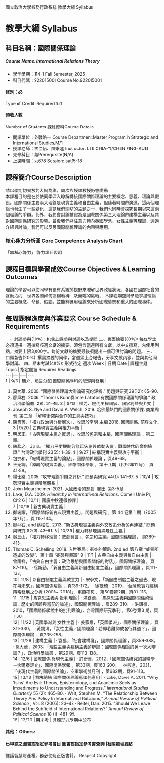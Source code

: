 國立政治大學校務行政系統 教學大綱 Syllabus
# 教學大綱 Syllabus
##  科目名稱：國際關係理論 
#####  Course Name: International Relations Theory
  * 學年學期：114-1 Fall Semester, 2025 
  * 科目代碼：922015001 Course No.922015001
#### 修別：必
Type of Credit: Required 
_3.0_
#### 預收人數
Number of Students
課程資料Course Details
  * 開課單位：外戰略一 Course Department:Master Program in Strategic and International Studies/M/1 
  * 授課老師：李佳怡、陳秉逵 Instructor: LEE CHIA-YI/CHEN PING-KUEI 
  * 先修科目：無Prerequisite(N/A)
  * 上課時間：六678 Session: sat15-18
##  課程簡介Course Description
請以學期初發放的大綱為準，周次與授課教授仍會變動  
本課程目的是在於使同學深入瞭解傳統國際關係理論的主要概念、意義、理論與假設。國際關係主要兩大理論是現實主義和自由主義，但隨著時間的演進，這兩個理論也發生了一些變化，這是我們關切的主題之一，我們也同時會探究長期以來這兩個理論的爭辯。此外，我們會討論被認為是國際關係第三大理論的建構主義以及其對國際關係研究的影響。最後我們將注意力轉向英國學派、女性主義等理論，透過介紹與討論，我們可以反思國際關係理論的內涵與應用。
###  核心能力分析圖 Core Competence Analysis Chart
「無核心能力」 
能力項目說明
##  課程目標與學習成效Course Objectives & Learning Outcomes 
理論的學習可以使同學有更有系統的視野來瞭解世界政經狀況、各國在國際社會的互動方向、世界各國如何互相看待、及面臨的挑戰。
本課程期望同學能掌握理論的主要概念、命題、假設，並能夠運用理論來分析國際情勢和重大的國際事件。
##  每周課程進度與作業要求 Course Schedule & Requirements
一、討論參與(10%) : 包含上課參與討論以及提問
二、書面摘要(30%): 每位學生必須選擇一週撰寫該週文獻的摘要，須包含當週所有文獻，以中文撰寫，勿使用列點，摘要上限3,000字。每份文獻的摘要最後須提出一個可供討論的問題。
三、口頭報告(20%): 撰寫摘要的同學，當週須上台報告，分享文獻內容，並與其他同學討論。
四、期末考試(40%): 形式待定
週次 Week |  日期 Date |  課程主題 Topic |  指定閱讀 Required Readings  
---|---|---|---  
1 |  9/6 |  簡介、報告分配 國際關係學科的起源與發展 | 
  1. 莫大華. 2000. “國際關係理論大辯論研究的評析.” 問題與研究 39(12): 65–90.
  2. 廖舜右. 2006. “Thomas Kuhn與Imre Lakatos有關國際關係理論的爭論.” 政治科學論叢 (29): 31–48.
2 |  9/13 |  權力、現代主權國家、國家利益與外交 | 
  1. Joseph S. Nye and David A. Welch. 2019. 哈佛最熱門的國際關係課. 商業周刊. 第二章 「解釋衝突與合作的工具與技巧」
  2. 陳慧菁，「權力政治與分析層次」，收錄於李明 主編 2018. 國際關係. 前程文化.
3 |  9/20 |  古典現實主義與權力平衡 | 
  1. 明居正。「古典現實主義之反思」，收錄於包宗和主編，國際關係理論 ，第二章。
  2. 陳欣之。2019。“權力平衡機制的修正失靈與啟動失靈：戰國時代的案例檢證.” 台灣政治學刊 23(2): 1–39.
4 |  9/27 |  結構現實主義與攻守平衡 | 
  1. 包宗和，「結構現實主義的論點」，國際關係理論 ，頁49-68。
  2. 王元綱，「樂觀的現實主義」，國際關係學報 ，第十八期（民92年12月），頁41-58。
  3. 楊仕樂. 2005. “攻守理論爭辯之評析.” 問題與研究 44(1): 141–67.
5 |  10/4 |  攻勢現實主義與階層體系 | 
  1. John Mearsheimer. 2021. 大國政治的悲劇. 麥田. 第3-5章
  2. Lake, D.A. 2009. _Hierarchy in International Relations_. Cornell Univ Pr, Ch2
6 |  10/11 |  國慶中秋連假停課 |   
7 |  10/18 |  新古典現實主義 | 
  1. 鄭端耀，「國際關係新古典現實主義」，問題與研究 ，第 44 卷第 1 期（2005年2月），頁 115-134。
  2. 廖舜右, and 蔡松伯. 2013. “新古典現實主義與外交政策分析的再連結.” 問題與研究 52(3): 43–61.
8 |  10/25 |  權力轉移理論與理性主義 | 
  1. 吳玉山，「權力轉移理論：悲劇預言」，包宗和主編，國際關係理論， 頁389-416。
  2. Thomas C. Schelling. 2018. 入世賽局：衝突的策略. 2nd ed. 第八章 “威脅所造成的改變”、第十章 “突襲與裁軍”
9 |  11/1 |  古典自由主義與新自由主義 |  · 曾國祥，「古典自由主義：政治思想與國際關係的對話」，國際關係理論 ，頁87-110。 · 徐斯勤，「新自由主義與新自由制度主義」，國際關係理論 ，頁111-138。  
10 |  11/8 |  新自由制度主義與軟實力 |  · 宋學文，「新自由制度主義之過去、現在與未來」，國際關係理論 ，頁139-172。 · 徐筱琦，2019，「台灣軟實力建構策略發展之分析 (2008~ 2018)」，東亞研究 ，第50卷第2期，頁81-116。  
11 |  11/15 |  馬克思主義與 批判理論 |  · 洪鎌德，「馬克思主義與國際關係的理論：歷史的回顧與當前的論述」，國際關係理論 ，頁289-310。 · 洪鎌德，2010，「國際關係學說中的批判理論」，台灣國際研究季刊 ，第6卷第3 期，頁1-30。  
12 |  11/22 |  英國學派與 女性主義 |  · 姜家雄，「英國學派」，國際關係理論 ，頁311-330。 · 黃競涓，「女性主義／國關理論：若即若離抑或各行其道？」，國際關係理論 ，頁235-258。  
13 |  11/29 |  建構主義 |  · 袁易，「社會建構論」，國際關係理論 ，頁359-388。 · 莫大華，2003，「理性主義與建構主義的辯論：國際關係理論的另一次大辯論？」，政治科學論叢 ，第29期，頁113-138。  
14 |  12/6 |  國際關係 後現代主義 |  · 許衍華，2012，「國際關係研究的詮釋學－狄爾泰評介」，國際關係學報 ，第33期，頁163-200。 · 林宗達，2021，「後現代主義的國際關係論」，空軍學術雙月刊 ，第682期，頁91-113。  
15 |  12/13 |  期末總結 國際關係理論應如何應用 |  · Lake, David A. 2011. “Why ‘Isms’ Are Evil: Theory, Epistemology, and Academic Sects as Impediments to Understanding and Progress.” _International Studies Quarterly_ 55 (2): 465–80. · Walt, Stephen M. “The Relationship Between Theory And Policy In International Relations,” _Annual Review of Political Science_ , Vol. 8 (2005): 23–48 · Reiter, Dan. 2015. “Should We Leave Behind the Subfield of International Relations?” _Annual Review of Political Science_ 18 (1): 481–99.  
16 |  12/20 |  期末考 |  具體形式學期中公布  
####  其他： Others:
####  已申請之圖書館指定參考書目  圖書館指定參考書查詢 |相關處理要點
維護智慧財產權，務必使用正版書籍。 Respect Copyright.